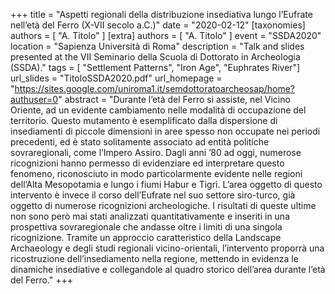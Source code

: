 +++
title = "Aspetti regionali della distribuzione insediativa lungo l’Eufrate nell’età del Ferro (X-VII secolo a.C.)"
date = "2020-02-12"
[taxonomies]
authors = [ "A. Titolo" ]
[extra]
authors = [ "A. Titolo" ]
event = "SSDA2020"
location = "Sapienza Università di Roma"
description = "Talk and slides presented at the VII Seminario della Scuola di Dottorato in Archeologia (SSDA)."
tags = [ "Settlement Patterns", "Iron Age", "Euphrates River"]
url_slides = "TitoloSSDA2020.pdf"
url_homepage = "https://sites.google.com/uniroma1.it/semdottoratoarcheosap/home?authuser=0"
abstract = "Durante l’età del Ferro si assiste, nel Vicino Oriente, ad un evidente cambiamento nelle modalità di occupazione del territorio. Questo mutamento è esemplificato dalla dispersione di insediamenti di piccole dimensioni in aree spesso non occupate nei periodi precedenti, ed è stato solitamente associato ad entità politiche sovraregionali, come l’Impero Assiro. Dagli anni ’80 ad oggi, numerose ricognizioni hanno permesso di evidenziare ed interpretare questo fenomeno, riconosciuto in modo particolarmente evidente nelle regioni dell’Alta Mesopotamia e lungo i fiumi Habur e Tigri. L’area oggetto di questo intervento è invece il corso dell’Eufrate nel suo settore siro-turco, già oggetto di numerose ricognizioni archeologiche. I risultati di queste ultime non sono  però mai stati analizzati quantitativamente e inseriti in una prospettiva sovraregionale che andasse oltre i limiti di una singola ricognizione. Tramite un approccio caratteristico della Landscape Archaeology e degli studi regionali vicino-orientali, l’intervento proporrà una ricostruzione dell’insediamento nella regione, mettendo in evidenza le dinamiche insediative e collegandole al quadro storico dell’area durante l’età del Ferro."
+++